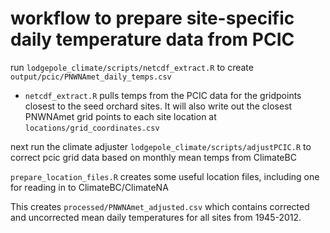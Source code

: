 # workflow to prepare site-specific daily temperature data from PCIC

run `lodgepole_climate/scripts/netcdf_extract.R` to create `output/pcic/PNWNAmet_daily_temps.csv`
- `netcdf_extract.R` pulls temps from the PCIC data for the gridpoints closest to the seed orchard sites. It will also write out the closest PNWNAmet grid points to each site location at `locations/grid_coordinates.csv`

next run the climate adjuster `lodgepole_climate/scripts/adjustPCIC.R` to correct pcic grid data based on monthly mean temps from ClimateBC

`prepare_location_files.R` creates some useful location files, including one for reading in to ClimateBC/ClimateNA

This creates `processed/PNWNAmet_adjusted.csv` which contains corrected and uncorrected mean daily temperatures for all sites from 1945-2012.

